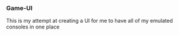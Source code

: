 ### Game-UI

This is my attempt at creating a UI for me to have all of my emulated consoles in one place
